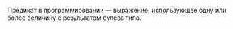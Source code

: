 Предикат в программировании — выражение, использующее одну или более величину с результатом булева типа.
